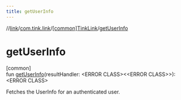 ```yaml
---
title: getUserInfo
---
```

//[link](../../../index.html)/[com.tink.link](../index.html)/[[common]TinkLink](index.html)/[getUserInfo](get-user-info.html)



# getUserInfo



[common]\
fun [getUserInfo](get-user-info.html)(resultHandler: &lt;ERROR CLASS&gt;&lt;&lt;ERROR CLASS&gt;&gt;): &lt;ERROR CLASS&gt;



Fetches the UserInfo for an authenticated user.





